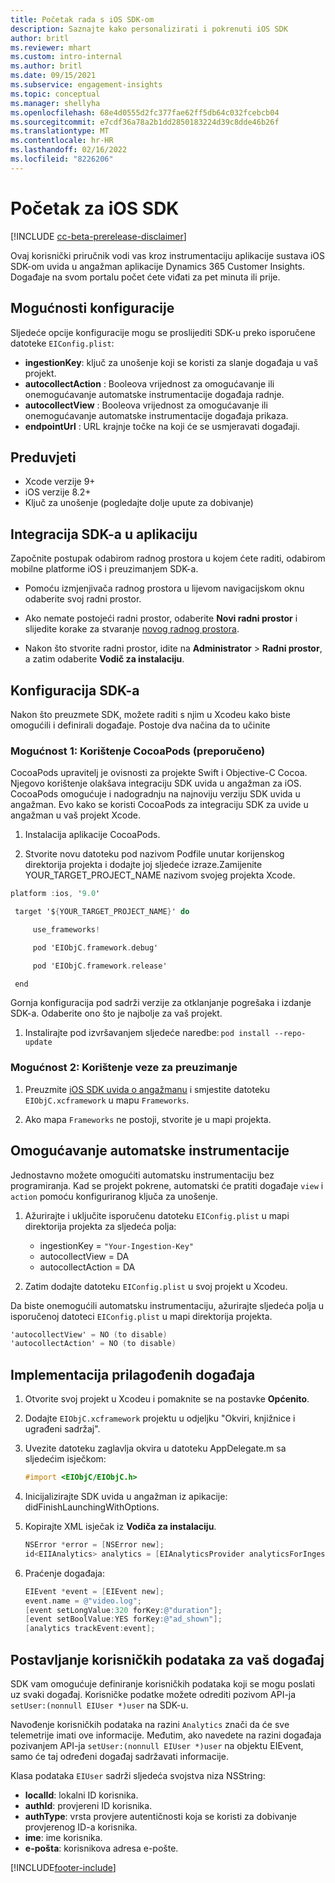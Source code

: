 ```yaml
---
title: Početak rada s iOS SDK-om
description: Saznajte kako personalizirati i pokrenuti iOS SDK
author: britl
ms.reviewer: mhart
ms.custom: intro-internal
ms.author: britl
ms.date: 09/15/2021
ms.subservice: engagement-insights
ms.topic: conceptual
ms.manager: shellyha
ms.openlocfilehash: 68e4d0555d2fc377fae62ff5db64c032fcebcb04
ms.sourcegitcommit: e7cdf36a78a2b1dd2850183224d39c8dde46b26f
ms.translationtype: MT
ms.contentlocale: hr-HR
ms.lasthandoff: 02/16/2022
ms.locfileid: "8226206"
---
```

# <a name="get-started-with-the-ios-sdk"></a>Početak za iOS SDK

[!INCLUDE [cc-beta-prerelease-disclaimer](includes/cc-beta-prerelease-disclaimer.md)]

Ovaj korisnički priručnik vodi vas kroz instrumentaciju aplikacije sustava iOS SDK-om uvida u angažman aplikacije Dynamics 365 Customer Insights. Događaje na svom portalu počet ćete viđati za pet minuta ili prije.

## <a name="configuration-options"></a>Mogućnosti konfiguracije

Sljedeće opcije konfiguracije mogu se proslijediti SDK-u preko isporučene datoteke `EIConfig.plist`:

- **ingestionKey**: ključ za unošenje koji se koristi za slanje događaja u vaš projekt.
- **autocollectAction** : Booleova vrijednost za omogućavanje ili onemogućavanje automatske instrumentacije događaja radnje.
- **autocollectView** : Booleova vrijednost za omogućavanje ili onemogućavanje automatske instrumentacije događaja prikaza.
- **endpointUrl** : URL krajnje točke na koji će se usmjeravati događaji.

## <a name="prerequisites"></a>Preduvjeti

- Xcode verzije 9+
- iOS verzije 8.2+
- Ključ za unošenje (pogledajte dolje upute za dobivanje)

## <a name="integrate-the-sdk-into-your-application"></a>Integracija SDK-a u aplikaciju

Započnite postupak odabirom radnog prostora u kojem ćete raditi, odabirom mobilne platforme iOS i preuzimanjem SDK-a.

- Pomoću izmjenjivača radnog prostora u lijevom navigacijskom oknu odaberite svoj radni prostor.

- Ako nemate postojeći radni prostor, odaberite  **Novi radni prostor** i slijedite korake za stvaranje [novog radnog prostora](create-workspace.md).

- Nakon što stvorite radni prostor, idite na **Administrator** > **Radni prostor**, a zatim odaberite **Vodič za instalaciju**.

## <a name="configure-the-sdk"></a>Konfiguracija SDK-a

Nakon što preuzmete SDK, možete raditi s njim u Xcodeu kako biste omogućili i definirali događaje. Postoje dva načina da to učinite

### <a name="option-1-using-cocoapods-recommended"></a>Mogućnost 1: Korištenje CocoaPods (preporučeno)
CocoaPods upravitelj je ovisnosti za projekte Swift i Objective-C Cocoa. Njegovo korištenje olakšava integraciju SDK uvida u angažman za iOS. CocoaPods omogućuje i nadogradnju na najnoviju verziju SDK uvida u angažman. Evo kako se koristi CocoaPods za integraciju SDK za uvide u angažman u vaš projekt Xcode. 

1. Instalacija aplikacije CocoaPods. 

1. Stvorite novu datoteku pod nazivom Podfile unutar korijenskog direktorija projekta i dodajte joj sljedeće izraze.Zamijenite YOUR_TARGET_PROJECT_NAME nazivom svojeg projekta Xcode. 
```objectivec
platform :ios, '9.0'  

 target '${YOUR_TARGET_PROJECT_NAME}' do 

     use_frameworks!   

     pod 'EIObjC.framework.debug' 

     pod 'EIObjC.framework.release' 

 end 
```
Gornja konfiguracija pod sadrži verzije za otklanjanje pogrešaka i izdanje SDK-a. Odaberite ono što je najbolje za vaš projekt.

1. Instalirajte pod izvršavanjem sljedeće naredbe: `pod install --repo-update `

### <a name="option-2-using-download-link"></a>Mogućnost 2: Korištenje veze za preuzimanje

1. Preuzmite [iOS SDK uvida o angažmanu](https://download.pi.dynamics.com/sdk/EI-SDKs/ei-ios-sdk.zip) i smjestite datoteku `EIObjC.xcframework` u mapu `Frameworks`.

1. Ako mapa `Frameworks` ne postoji, stvorite je u mapi projekta.

## <a name="enable-auto-instrumentation"></a>Omogućavanje automatske instrumentacije
 
Jednostavno možete omogućiti automatsku instrumentaciju bez programiranja. Kad se projekt pokrene, automatski će pratiti događaje `view` i `action` pomoću konfiguriranog ključa za unošenje. 

1. Ažurirajte i uključite isporučenu datoteku `EIConfig.plist` u mapi direktorija projekta za sljedeća polja:
    - ingestionKey = `"Your-Ingestion-Key"`
    - autocollectView = DA
    - autocollectAction = DA

2. Zatim dodajte datoteku `EIConfig.plist` u svoj projekt u Xcodeu. 



Da biste onemogućili automatsku instrumentaciju, ažurirajte sljedeća polja u isporučenoj datoteci `EIConfig.plist` u mapi direktorija projekta. 

```objectivec
'autocollectView' = NO (to disable)
'autocollectAction' = NO (to disable)
```


## <a name="implement-custom-events"></a>Implementacija prilagođenih događaja

1. Otvorite svoj projekt u Xcodeu i pomaknite se na postavke **Općenito**. 
1. Dodajte `EIObjC.xcframework` projektu u odjeljku "Okviri, knjižnice i ugrađeni sadržaj".

1. Uvezite datoteku zaglavlja okvira u datoteku AppDelegate.m sa sljedećim isječkom:

    ```objectivec
    #import <EIObjC/EIObjC.h>
    ```

1. Inicijalizirajte SDK uvida u angažman iz apikacije: didFinishLaunchingWithOptions.
1. Kopirajte XML isječak iz **Vodiča za instalaciju**.

    ```objectivec
    NSError *error = [NSError new];
    id<EIIAnalytics> analytics = [EIAnalyticsProvider analyticsForIngestionKey:nil error:&error];
    ```

1. Praćenje događaja:

    ```objectivec
    EIEvent *event = [EIEvent new];
    event.name = @"video.log";
    [event setLongValue:320 forKey:@"duration"];
    [event setBoolValue:YES forKey:@"ad_shown"];
    [analytics trackEvent:event];
    ```

## <a name="set-user-details-for-your-event"></a>Postavljanje korisničkih podataka za vaš događaj

SDK vam omogućuje definiranje korisničkih podataka koji se mogu poslati uz svaki događaj. Korisničke podatke možete odrediti pozivom API-ja `setUser:(nonnull EIUser *)user` na SDK-u.

Navođenje korisničkih podataka na razini `Analytics` znači da će sve telemetrije imati ove informacije. Međutim, ako navedete na razini događaja pozivanjem API-ja `setUser:(nonnull EIUser *)user` na objektu EIEvent, samo će taj određeni događaj sadržavati informacije.

Klasa podataka `EIUser` sadrži sljedeća svojstva niza NSString:

- **localId**: lokalni ID korisnika.
- **authId**: provjereni ID korisnika.
- **authType**: vrsta provjere autentičnosti koja se koristi za dobivanje provjerenog ID-a korisnika.
- **ime**: ime korisnika.
- **e-pošta**: korisnikova adresa e-pošte.


[!INCLUDE[footer-include](../includes/footer-banner.md)]
